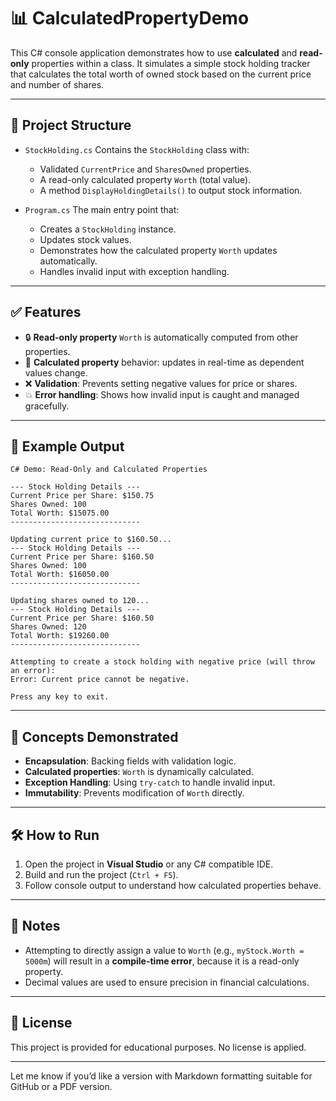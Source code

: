 # 📊 CalculatedPropertyDemo

This C# console application demonstrates how to use **calculated** and **read-only** properties within a class. It simulates a simple stock holding tracker that calculates the total worth of owned stock based on the current price and number of shares.

---

## 📁 Project Structure

- `StockHolding.cs`
  Contains the `StockHolding` class with:

  - Validated `CurrentPrice` and `SharesOwned` properties.
  - A read-only calculated property `Worth` (total value).
  - A method `DisplayHoldingDetails()` to output stock information.

- `Program.cs`
  The main entry point that:

  - Creates a `StockHolding` instance.
  - Updates stock values.
  - Demonstrates how the calculated property `Worth` updates automatically.
  - Handles invalid input with exception handling.

---

## ✅ Features

- 🔒 **Read-only property** `Worth` is automatically computed from other properties.
- 🧮 **Calculated property** behavior: updates in real-time as dependent values change.
- ❌ **Validation**: Prevents setting negative values for price or shares.
- 💥 **Error handling**: Shows how invalid input is caught and managed gracefully.

---

## 🧪 Example Output

```
C# Demo: Read-Only and Calculated Properties

--- Stock Holding Details ---
Current Price per Share: $150.75
Shares Owned: 100
Total Worth: $15075.00
-----------------------------

Updating current price to $160.50...
--- Stock Holding Details ---
Current Price per Share: $160.50
Shares Owned: 100
Total Worth: $16050.00
-----------------------------

Updating shares owned to 120...
--- Stock Holding Details ---
Current Price per Share: $160.50
Shares Owned: 120
Total Worth: $19260.00
-----------------------------

Attempting to create a stock holding with negative price (will throw an error):
Error: Current price cannot be negative.

Press any key to exit.
```

---

## 🧠 Concepts Demonstrated

- **Encapsulation**: Backing fields with validation logic.
- **Calculated properties**: `Worth` is dynamically calculated.
- **Exception Handling**: Using `try-catch` to handle invalid input.
- **Immutability**: Prevents modification of `Worth` directly.

---

## 🛠 How to Run

1. Open the project in **Visual Studio** or any C# compatible IDE.
2. Build and run the project (`Ctrl + F5`).
3. Follow console output to understand how calculated properties behave.

---

## 🔐 Notes

- Attempting to directly assign a value to `Worth` (e.g., `myStock.Worth = 5000m`) will result in a **compile-time error**, because it is a read-only property.
- Decimal values are used to ensure precision in financial calculations.

---

## 📄 License

This project is provided for educational purposes. No license is applied.

---

Let me know if you’d like a version with Markdown formatting suitable for GitHub or a PDF version.
